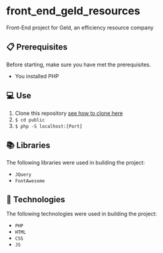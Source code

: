 # front_end_geld_resources
Front-End project for Geld, an efficiency resource company

## 📋 Prerequisites
Before starting, make sure you have met the prerequisites.
+ You installed PHP

## 💻 Use

1. Clone this repository [see how to clone here](https://docs.github.com/en/repositories/creating-and-managing-repositories/cloning-a-repository)
2. `$ cd public`
2. `$ php -S localhost:[Port]`

## 📚 Libraries
The following libraries were used in building the project:
+ `JQuery`
+ `FontAwesome`

## 🚀 Technologies
The following technologies were used in building the project:
+ `PHP`
+ `HTML`
+ `CSS`
+ `JS`
